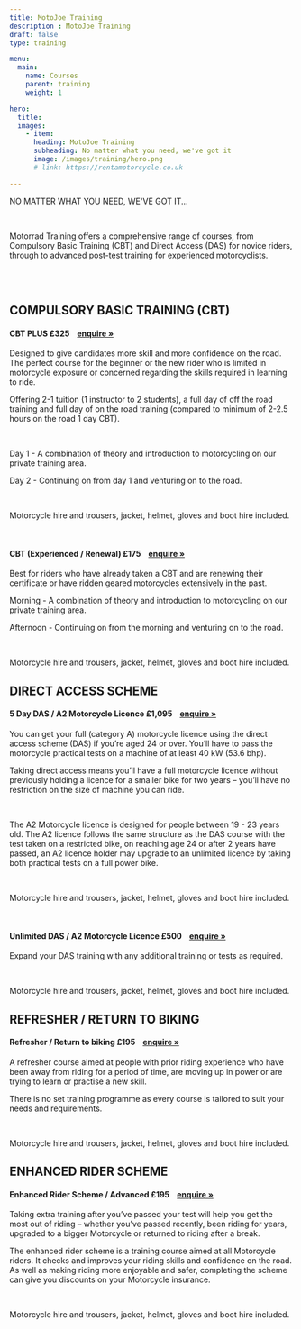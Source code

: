 ```yaml
---
title: MotoJoe Training
description : MotoJoe Training
draft: false
type: training

menu:
  main:
    name: Courses
    parent: training
    weight: 1

hero:
  title: 
  images: 
    - item:
      heading: MotoJoe Training
      subheading: No matter what you need, we've got it
      image: /images/training/hero.png
      # link: https://rentamotorcycle.co.uk

---
```

<div class="content">
      <div class="row">
        <div class="col">
          <p class="text-center text-muted">NO MATTER WHAT YOU NEED, WE'VE GOT IT...</p>
        </div>
      </div>
      <br/>
      <div class="row">
        <div class="col">
          <p class="lead">
            Motorrad Training offers a comprehensive range of courses, from Compulsory Basic Training (CBT) and Direct
            Access (DAS) for novice riders, through to advanced post-test training for experienced motorcyclists.
          </p>
        </div>
      </div>
      <br/><br/>
      <!-- <hr class="featurette-divider"> -->
      <div class="row">
        <div class="col">
          <h2 id="cbt" class="text-center mb-5">COMPULSORY BASIC TRAINING (CBT)</h2>
        </div>
      </div>
      <div class="card">
        <h4 class="card-header d-flex justify-content-between align-items-center">
          CBT PLUS
          <span>£325&nbsp;&nbsp;&nbsp;&nbsp;<a class="btn btn-main-sm" href="mailto:training@motojoe.co.uk">enquire »</a></span>
        </h4>
        <div class="card-body">
          <p class="lead mb-3">
            Designed to give candidates more skill and more confidence on the road. The perfect course for the
            beginner
            or the new rider who is limited in motorcycle exposure or concerned regarding the skills required in
            learning to ride.</p>
          <p>Offering 2-1 tuition (1 instructor to 2 students), a full day of off the road training and full day of on
            the road training (compared to minimum of 2-2.5 hours on the road 1 day CBT).</p>
          <br/>
          <p>Day 1 - A combination of theory and introduction to motorcycling on our private training area.</p>
          <p>Day 2 - Continuing on from day 1 and venturing on to the road.</p>
          <br/>
          <p>Motorcycle hire and trousers, jacket, helmet, gloves and boot hire included.</p>
        </div>
      </div>
      <br>
      <div class="card">
        <h4 class="card-header d-flex justify-content-between align-items-center">
          CBT (Experienced / Renewal)
          <span>£175&nbsp;&nbsp;&nbsp;&nbsp;<a class="btn btn-main-sm" href="mailto:training@motojoe.co.uk">enquire »</a></span>
        </h4>
        <div class="card-body">
          <p class="lead mb-3">
            Best for riders who have already taken a CBT and are renewing their certificate or have ridden geared
            motorcycles extensively in the past.</p>
          <p>Morning - A combination of theory and introduction to motorcycling on our private training area.</p>
          <p>Afternoon - Continuing on from the morning and venturing on to the road.</p>
          <br/>
          <p>Motorcycle hire and trousers, jacket, helmet, gloves and boot hire included.</p>
        </div>
      </div>
      <!-- <hr class="featurette-divider"> -->
      <div class="row">
        <div class="col">
          <h2 class="text-center mb-5 mt-5">DIRECT ACCESS SCHEME</h2>
        </div>
      </div>
      <div class="card">
        <h4 class="card-header d-flex justify-content-between align-items-center">
          5 Day DAS / A2 Motorcycle Licence
          <span>£1,095&nbsp;&nbsp;&nbsp;&nbsp;<a class="btn btn-main-sm" href="mailto:training@motojoe.co.uk">enquire »</a></span>
        </h4>
        <div class="card-body">
          <p class="lead mb-3">You can get your full (category A) motorcycle licence using the direct access scheme (DAS) if
            you’re aged 24 or over. You’ll have to pass the motorcycle practical tests on a machine of at least 40 kW
            (53.6 bhp). </p>
          <p>Taking direct access means you’ll have a full motorcycle licence without previously holding a licence for a
            smaller bike for two years – you’ll have no restriction on the size of machine you can ride.</p>
          <br/>
          <p>The A2 Motorcycle licence is designed for people between 19 - 23 years old. The A2 licence follows the same
            structure as the DAS course with the test taken on a restricted bike, on reaching age 24 or after 2 years
            have passed, an A2 licence holder may upgrade to an unlimited licence by taking both practical tests on a
            full power bike.</p>
          <br/>
          <p>Motorcycle hire and trousers, jacket, helmet, gloves and boot hire included.</p>
        </div>
      </div>
      <br>
      <div class="card">
        <h4 class="card-header d-flex justify-content-between align-items-center">
          Unlimited DAS / A2 Motorcycle Licence
          <span>£500&nbsp;&nbsp;&nbsp;&nbsp;<a class="btn btn-main-sm" href="mailto:training@motojoe.co.uk">enquire »</a></span>
        </h4>
        <div class="card-body">
          <p class="lead">Expand your DAS training with any additional training or tests as required.</p>
          <br/>
          <p>Motorcycle hire and trousers, jacket, helmet, gloves and boot hire included.</p>
        </div>
      </div>
            <!-- <hr class="featurette-divider"> -->
            <div class="row">
        <div class="col">
          <h2 class="text-center mb-5 mt-5">REFRESHER / RETURN TO BIKING</h2>
        </div>
      </div>
            <div class="card">
        <h4 class="card-header d-flex justify-content-between align-items-center">
          Refresher / Return to biking
          <span>£195&nbsp;&nbsp;&nbsp;&nbsp;<a class="btn btn-main-sm" href="mailto:training@motojoe.co.uk">enquire »</a></span>
        </h4>
        <div class="card-body">
          <p class="lead mb-4">A refresher course aimed at people with prior riding experience who have been away from riding for a period of time, are moving up in power or are trying to learn or practise a new skill.</p>
          <p>There is no set training programme as every course is tailored to suit your needs and requirements.</p>
          <br/>
          <p>Motorcycle hire and trousers, jacket, helmet, gloves and boot hire included.</p>
        </div>
      </div>
            <!-- <hr class="featurette-divider"> -->
            <div class="row">
        <div class="col">
          <h2 class="text-center mb-5 mt-5">ENHANCED RIDER SCHEME</h2>
        </div>
      </div>
            <div class="card">
        <h4 class="card-header d-flex justify-content-between align-items-center">
          Enhanced Rider Scheme / Advanced
          <span>£195&nbsp;&nbsp;&nbsp;&nbsp;<a class="btn btn-main-sm" href="mailto:training@motojoe.co.uk">enquire »</a></span>
        </h4>
        <div class="card-body">
          <p class="lead mb-4">Taking extra training after you’ve passed your test will help you get the most out of riding –
            whether you’ve passed recently, been riding for years, upgraded to a bigger Motorcycle or returned to riding
            after a break. </p>
          <p>The enhanced rider scheme is a training course aimed at all Motorcycle riders. It checks and improves your
            riding skills and confidence on the road. As well as making riding more enjoyable and safer, completing the
            scheme can give you discounts on your Motorcycle insurance.</p>
          <br/>
          <p>Motorcycle hire and trousers, jacket, helmet, gloves and boot hire included.</p>
        </div>
      </div>
            <!-- /END THE FEATURETTES -->
     